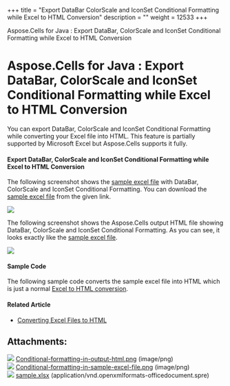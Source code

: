 +++
title = "Export DataBar ColorScale and IconSet Conditional Formatting while Excel to HTML Conversion" 
description = "" 
weight = 12533 
+++

Aspose.Cells for Java : Export DataBar, ColorScale and IconSet Conditional Formatting while Excel to HTML Conversion  

# Aspose.Cells for Java : Export DataBar, ColorScale and IconSet Conditional Formatting while Excel to HTML Conversion


You can export DataBar, ColorScale and IconSet Conditional Formatting while converting your Excel file into HTML. This feature is partially supported by Microsoft Excel but Aspose.Cells supports it fully.

#### Export DataBar, ColorScale and IconSet Conditional Formatting while Excel to HTML Conversion

The following screenshot shows the [sample excel file](https://docs2.aspose.com/cells/java/attachments/5275659/5473447.xlsx) with DataBar, ColorScale and IconSet Conditional Formatting. You can download the [sample excel file](https://docs2.aspose.com/cells/java/attachments/5275659/5473447.xlsx) from the given link.

![](https://docs2.aspose.com/cells/java/attachments/5275659/5473448.png)

The following screenshot shows the Aspose.Cells output HTML file showing DataBar, ColorScale and IconSet Conditional Formatting. As you can see, it looks exactly like the [sample excel file](https://docs2.aspose.com/cells/java/attachments/5275659/5473447.xlsx).

![](https://docs2.aspose.com/cells/java/attachments/5275659/5473449.png)

#### Sample Code

The following sample code converts the sample excel file into HTML which is just a normal [Excel to HTML conversion](https://docs2.aspose.com/cells/java/developerguide/loadingsavingconvertingandmanaging/converting+workbook+to+different+formats#convertingworkbooktodifferentformats-convertingexcelfilestohtml).


#### Related Article

*   [Converting Excel Files to HTML](https://docs2.aspose.com/cells/java/developerguide/loadingsavingconvertingandmanaging/converting+workbook+to+different+formats#convertingworkbooktodifferentformats-convertingexcelfilestohtml)

## Attachments:

![](https://docs2.aspose.com/cells/java/images/icons/bullet_blue.gif) [Conditional-formatting-in-output-html.png](https://docs2.aspose.com/cells/java/attachments/5275659/5473449.png) (image/png)  
![](https://docs2.aspose.com/cells/java/images/icons/bullet_blue.gif) [Conditional-formatting-in-sample-excel-file.png](https://docs2.aspose.com/cells/java/attachments/5275659/5473448.png) (image/png)  
![](https://docs2.aspose.com/cells/java/images/icons/bullet_blue.gif) [sample.xlsx](https://docs2.aspose.com/cells/java/attachments/5275659/5473447.xlsx) (application/vnd.openxmlformats-officedocument.spre)  

